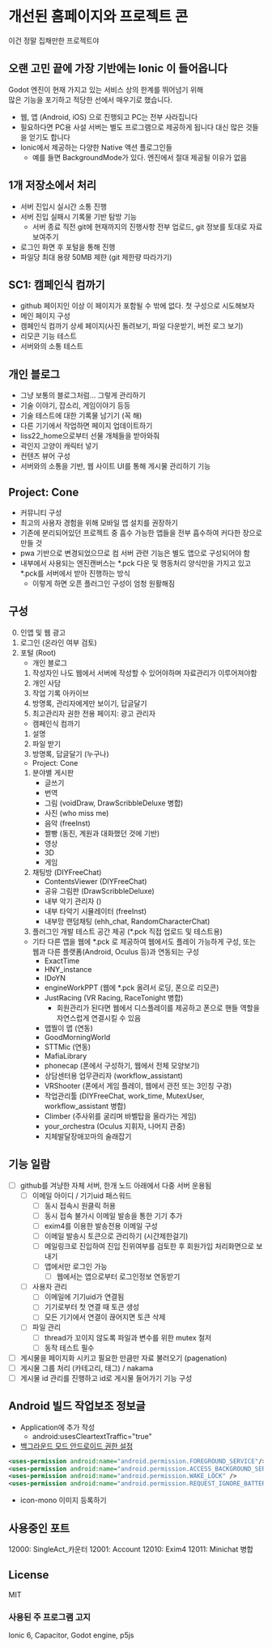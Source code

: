 # 개선된 홈페이지와 프로젝트 콘
이건 정말 집채만한 프로젝트야

## 오랜 고민 끝에 가장 기반에는 Ionic 이 들어옵니다
Godot 엔진이 현재 가지고 있는 서비스 상의 한계를 뛰어넘기 위해  
많은 기능을 포기하고 적당한 선에서 매우기로 했습니다.  
- 웹, 앱 (Android, iOS) 으로 진행되고 PC는 전부 사라집니다
- 필요하다면 PC용 사설 서버는 별도 프로그램으로 제공하게 됩니다
대신 많은 것들을 얻기도 합니다
- Ionic에서 제공하는 다양한 Native 액션 플로그인들
  - 예를 들면 BackgroundMode가 있다. 엔진에서 절대 제공될 이유가 없음

## 1개 저장소에서 처리
- 서버 진입시 실시간 소통 진행
- 서버 진입 실패시 기록물 기반 탐방 기능
    - 서버 종료 직전 git에 현재까지의 진행사항 전부 업로드, git 정보를 토대로 자료 보여주기
- 로그인 화면 후 포털을 통해 진행
- 파일당 최대 용량 50MB 제한 (git 제한량 따라가기)

## SC1: 캠페인식 컴까기
- github 페이지인 이상 이 페이지가 포함될 수 밖에 없다. 첫 구성으로 시도해보자
- 메인 페이지 구성
- 캠페인식 컴까기 상세 페이지(사진 돌려보기, 파일 다운받기, 버전 로그 보기)
- 리모콘 기능 테스트
- 서버와의 소통 테스트

## 개인 블로그
- 그냥 보통의 블로그처럼... 그렇게 관리하기
- 기술 이야기, 잡소리, 게임이야기 등등
- 기술 테스트에 대한 기록물 남기기 (꼭 해)
- 다른 기기에서 작업하면 페이지 업데이트하기
- liss22_home으로부터 선물 개체들을 받아와줘
- 곽인지 고양이 캐릭터 넣기
- 컨텐츠 뷰어 구성
- 서버와의 소통을 기반, 웹 사이트 UI를 통해 게시물 관리하기 기능

## Project: Cone
- 커뮤니티 구성
- 최고의 사용자 경험을 위해 모바일 앱 설치를 권장하기
- 기존에 분리되어있던 프로젝트 중 흡수 가능한 앱들을 전부 흡수하여 커다한 장으로 만들 것
- pwa 기반으로 변경되었으므로 컴 서버 관련 기능은 별도 앱으로 구성되어야 함
- 내부에서 사용되는 엔진캔버스는 *.pck 다운 및 행동처리 양식만을 가지고 있고 *.pck를 서버에서 받아 진행하는 방식
  - 이렇게 하면 오픈 플러그인 구성이 엄청 원활해짐

## 구성
0. 인앱 및 웹 광고
1. 로그인 (온라인 여부 검토)
2. 포털 (Root)
   - 개인 블로그
   1. 작성자인 나도 웹에서 서버에 작성할 수 있어야하며 자료관리가 이루어져야함
   2. 개인 사담
   3. 작업 기록 아카이브
   4. 방명록, 관리자에게만 보이기, 답글달기
   5. 최고관리자 권한 전용 페이지: 광고 관리자
   - 캠페인식 컴까기
   1. 설명
   2. 파일 받기
   3. 방명록, 답글달기 (누구나)
   - Project: Cone
   1. 분야별 게시판
      - 글쓰기
      - 번역
      - 그림 (voidDraw, DrawScribbleDeluxe 병합)
      - 사진 (who miss me)
      - 음악 (freeInst)
      - 짤빵 (동진, 계원과 대화했던 것에 기반)
      - 영상
      - 3D
      - 게임
   2. 채팅방 (DIYFreeChat)
      - ContentsViewer (DIYFreeChat)
      - 공유 그림판 (DrawScribbleDeluxe)
      - 내부 악기 관리자 ()
      - 내부 타악기 시뮬레이터 (freeInst)
      - 내부망 랜덤채팅 (ehh_chat, RandomCharacterChat)
   3. 플러그인 개발 테스트 공간 제공 (*.pck 직접 업로드 및 테스트용)
   - 기타 다른 앱을 웹에 *.pck 로 제공하여 웹에서도 플레이 가능하게 구성, 또는 웹과 다른 플랫폼(Android, Oculus 등)과 연동되는 구성
     - ExactTime
     - HNY_instance
     - IDoYN
     - engineWorkPPT (웹에 *.pck 올려서 로딩, 폰으로 리모콘)
     - JustRacing (VR Racing, RaceTonight 병합)
       - 회원관리가 된다면 웹에서 디스플레이를 제공하고 폰으로 핸들 역할을 자연스럽게 연결시킬 수 있음
     - 맵찔이 맵 (연동)
     - GoodMorningWorld
     - STTMic (연동)
     - MafiaLibrary
     - phonecap (폰에서 구성하기, 웹에서 전체 모양보기)
     - 상담센터용 업무관리자 (workflow_assistant)
     - VRShooter (폰에서 게임 플레이, 웹에서 관전 또는 3인칭 구경)
     - 작업관리툴 (DIYFreeChat, work_time, MutexUser, workflow_assistant 병합)
     - Climber (주사위를 굴리며 바벨탑을 올라가는 게임)
     - your_orchestra (Oculus 지휘자, 나머지 관중)
     - 지체발달장애꼬마의 술래잡기

## 기능 일람
- [ ] github를 겨냥한 자체 서버, 한개 노드 아래에서 다중 서버 운용됨
  - [ ] 이메일 아이디 / 기기uid 패스워드
    - [ ] 동시 접속시 원클릭 허용
    - [ ] 동시 접속 불가시 이메일 발송을 통한 기기 추가
    - [ ] exim4를 이용한 발송전용 이메일 구성
    - [ ] 이메일 발송시 토큰으로 관리하기 (시간제한걸기)
    - [ ] 메일링크로 진입하여 진입 진위여부를 검토한 후 회원가입 처리화면으로 보내기
    - [ ] 앱에서만 로그인 가능
      - [ ] 웹에서는 앱으로부터 로그인정보 연동받기
  - [ ] 사용자 관리
    - [ ] 이메일에 기기uid가 연결됨
    - [ ] 기기로부터 첫 연결 때 토큰 생성
    - [ ] 모든 기기에서 연결이 끊어지면 토큰 삭제
  - [ ] 파일 관리
    - [ ] thread가 꼬이지 않도록 파일과 변수를 위한 mutex 철저
    - [ ] 동작 테스트 필수
- [ ] 게시물을 페이지화 시키고 필요한 만큼만 자료 불러오기 (pagenation)
- [ ] 게시물 그룹 처리 (카테고리, 태그) / nakama
- [ ] 게시물 id 관리를 진행하고 id로 게시물 들어가기 기능 구성

## Android 빌드 작업보조 정보글
- Application에 추가 작성
  - android:usesCleartextTraffic="true"
- [백그라운드 모드 안드로이드 권한 설정](https://stackoverflow.com/questions/69101863/background-mode-not-quite-working-ionic-app-sleeps-after-5-minutes)
```xml
<uses-permission android:name="android.permission.FOREGROUND_SERVICE"/>  
<uses-permission android:name="android.permission.ACCESS_BACKGROUND_SERVICE"/>  
<uses-permission android:name="android.permission.WAKE_LOCK" />  
<uses-permission android:name="android.permission.REQUEST_IGNORE_BATTERY_OPTIMIZATIONS" />  
```
- icon-mono 이미지 등록하기

## 사용중인 포트
12000: SingleAct_카운터
12001: Account
12010: Exim4
12011: Minichat 병합

## License
MIT
### 사용된 주 프로그램 고지
Ionic 6, Capacitor, Godot engine, p5js